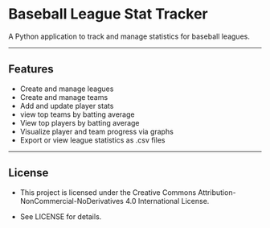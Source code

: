 # Baseball League Stat Tracker

A Python application to track and manage statistics for baseball leagues.  

---

## Features

- Create and manage leagues
- Create and manage teams
- Add and update player stats
- view top teams by batting average
- View top players by batting average
- Visualize player and team progress via graphs
- Export or view league statistics as .csv files

---

## License 

- This project is licensed under the Creative Commons Attribution-NonCommercial-NoDerivatives 4.0 International License.

- See LICENSE for details.
